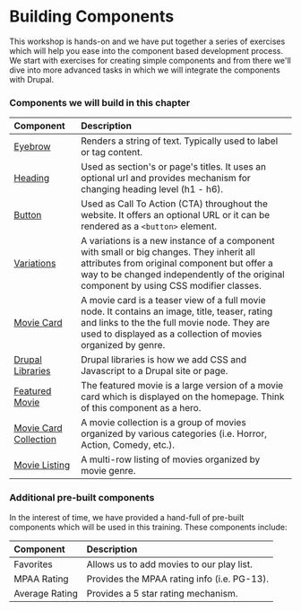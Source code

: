 # Building Components

This workshop is hands-on and we have put together a series of exercises which will help you ease into the component based development process. We start with exercises for creating simple components and from there we'll dive into more advanced tasks in which we will integrate the components with Drupal.

### Components we will build in this chapter

| Component | Description |
| :--- | :--- |
| [Eyebrow](1-eyebrow.md) | Renders a string of text.  Typically used to label or tag content. |
| [Heading](2-heading.md) | Used as section's or page's titles.  It uses an optional url and provides mechanism for changing heading level \(h1 - h6\). |
| [Button](3-button.md) | Used as Call To Action \(CTA\) throughout the website.  It offers an optional URL or it can be rendered as a `<button>` element. |
| [Variations](4-variations.md) | A variations is a new instance of a component with small or big changes.  They inherit all attributes from original component but offer a way to be changed independently of the original component by using CSS modifier classes. |
| [Movie Card]() | A movie card is a teaser view of a full movie node.  It contains an image, title, teaser, rating and links to the the full movie node.  They are used to displayed as a collection of movies organized by genre. |
| [Drupal Libraries](6-drupal-libraries.md) | Drupal libraries is how we add CSS and Javascript to a Drupal site or page. |
| [Featured Movie](7-featured-movie.md) | The featured movie is a large version of a movie card which is displayed on the homepage.  Think of this component as a hero. |
| [Movie Card Collection](8-movie-card-collection.md) | A movie collection is a group of movies organized by various categories \(i.e. Horror, Action, Comedy, etc.\). |
| [Movie Listing](9-movie-listing.md) | A multi-row listing of movies organized by movie genre. |

### Additional pre-built components

In the interest of time, we have provided a hand-full of pre-built components which will be used in this training. These components include:

| Component | Description |
| :--- | :--- |
| Favorites | Allows us to add movies to our play list. |
| MPAA Rating | Provides the MPAA rating info \(i.e. PG-13\). |
| Average Rating | Provides a 5 star rating mechanism. |

